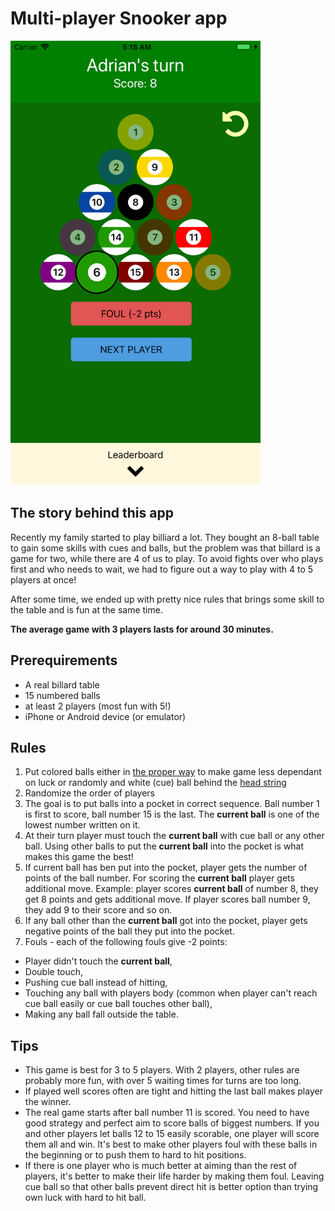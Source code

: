 # Multi-player Snooker app

<img src="https://github.com/adriank/snooker/blob/master/screenshoot.png" width="400">

## The story behind this app

Recently my family started to play billiard a lot. They bought an 8-ball table to gain some skills with cues and balls, but the problem was that billard is a game for two, while there are 4 of us to play. To avoid fights over who plays first and who needs to wait, we had to figure out a way to play with 4 to 5 players at once!

After some time, we ended up with pretty nice rules that brings some skill to the table and is fun at the same time.

**The average game with 3 players lasts for around 30 minutes.**

## Prerequirements
- A real billard table
- 15 numbered balls
- at least 2 players (most fun with 5!)
- iPhone or Android device (or emulator)

## Rules

1. Put colored balls either in [the proper way](http://billiards.colostate.edu/bd_articles/2017/may17.pdf) to make game less dependant on luck or randomly and white (cue) ball behind the [head string](https://en.wikipedia.org/wiki/Glossary_of_cue_sports_terms#head_string)
2. Randomize the order of players
3. The goal is to put balls into a pocket in correct sequence. Ball number 1 is first to score, ball number 15 is the last. The **current ball** is one of the lowest number written on it.
4. At their turn player must touch the **current ball** with cue ball or any other ball. Using other balls to put the **current ball** into the pocket is what makes this game the best!
5. If current ball has ben put into the pocket, player gets the number of points of the ball number. For scoring the **current ball** player gets additional move. Example: player scores **current ball** of number 8, they get 8 points and gets additional move. If player scores ball number 9, they add 9 to their score and so on.
6. If any ball other than the **current ball** got into the pocket, player gets negative points of the ball they put into the pocket.
7. Fouls - each of the following fouls give -2 points:
- Player didn't touch the **current ball**,
- Double touch,
- Pushing cue ball instead of hitting,
- Touching any ball with players body (common when player can't reach cue ball easily or cue ball touches other ball),
- Making any ball fall outside the table.

## Tips

- This game is best for 3 to 5 players. With 2 players, other rules are probably more fun, with over 5 waiting times for turns are too long.
- If played well scores often are tight and hitting the last ball makes player the winner.
- The real game starts after ball number 11 is scored. You need to have good strategy and perfect aim to score balls of biggest numbers. If you and other players let balls 12 to 15 easily scorable, one player will score them all and win. It's best to make other players foul with these balls in the beginning or to push them to hard to hit positions.
- If there is one player who is much better at aiming than the rest of players, it's better to make their life harder by making them foul. Leaving cue ball so that other balls prevent direct hit is better option than trying own luck with hard to hit ball.
